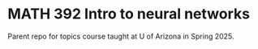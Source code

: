 # MATH 392 Intro to neural networks
 Parent repo for topics course taught at U of Arizona in Spring 2025.
